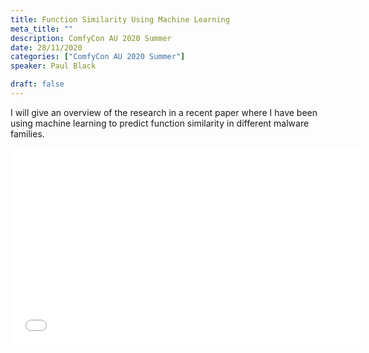 ```yaml
---
title: Function Similarity Using Machine Learning
meta_title: ""
description: ComfyCon AU 2020 Summer
date: 28/11/2020
categories: ["ComfyCon AU 2020 Summer"]
speaker: Paul Black

draft: false
---
```

I will give an overview of the research in a recent paper where I have been using machine learning to predict function similarity in different malware families.

<iframe width="560" height="315" src="None" title="YouTube video player" frameborder="0" allow="accelerometer; autoplay; clipboard-write; encrypted-media; gyroscope; picture-in-picture; web-share" allowfullscreen></iframe>